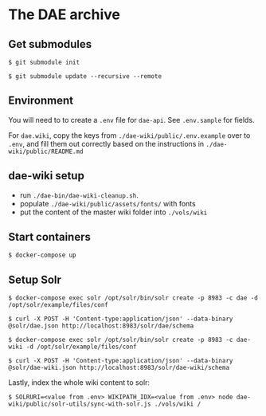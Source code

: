 # The DAE archive

## Get submodules

    $ git submodule init

    $ git submodule update --recursive --remote

## Environment

You will need to to create a `.env` file for `dae-api`.  See `.env.sample` for fields.

For `dae.wiki`, copy the keys from `./dae-wiki/public/.env.example` over to `.env`, and fill them out correctly based on the instructions in `./dae-wiki/public/README.md`

## dae-wiki setup

- run `./dae-bin/dae-wiki-cleanup.sh`.
- populate `./dae-wiki/public/assets/fonts/` with fonts
- put the content of the master wiki folder into `./vols/wiki`

## Start containers

    $ docker-compose up

## Setup Solr

    $ docker-compose exec solr /opt/solr/bin/solr create -p 8983 -c dae -d /opt/solr/example/files/conf

    $ curl -X POST -H 'Content-type:application/json' --data-binary @solr/dae.json http://localhost:8983/solr/dae/schema


```
$ docker-compose exec solr /opt/solr/bin/solr create -p 8983 -c dae-wiki -d /opt/solr/example/files/conf

$ curl -X POST -H 'Content-type:application/json' --data-binary @solr/dae-wiki.json http://localhost:8983/solr/dae-wiki/schema
```

Lastly, index the whole wiki content to solr:

```
$ SOLRURI=<value from .env> WIKIPATH_IDX=<value from .env> node dae-wiki/public/solr-utils/sync-with-solr.js ./vols/wiki /
```
